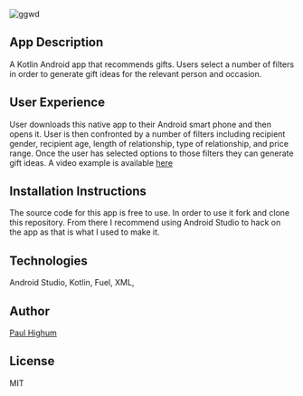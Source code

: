 ![ggwd](https://user-images.githubusercontent.com/26422138/37922149-071b2c58-30e9-11e8-9f56-fdb6a517df55.png)
<br>

## App Description
A Kotlin Android app that recommends gifts. Users select a number of filters in order to generate gift ideas for the relevant person and occasion.

## User Experience
User downloads this native app to their Android smart phone and then opens it. User is then confronted by a number of filters including recipient gender, recipient age, length of relationship, type of relationship, and price range. Once the user has selected options to those filters they can generate gift ideas. A video example is available [here](https://photos.app.goo.gl/v0cmoRXTZL1AgB9x1)

## Installation Instructions
The source code for this app is free to use. In order to use it fork and clone this repository. From there I recommend using Android Studio to hack on the app as that is what I used to make it. 

## Technologies
Android Studio, Kotlin, Fuel, XML, 

## Author
[Paul Highum](https://github.com/paulhighum)

## License
MIT
